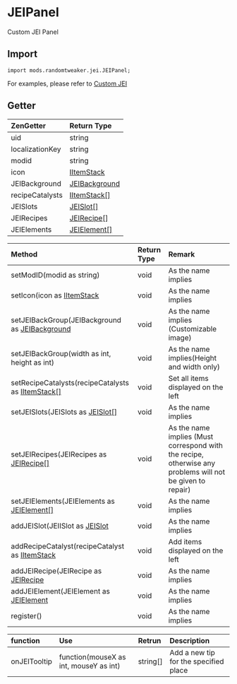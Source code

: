 # JEIPanel

Custom JEI Panel

## Import

```zenscript
import mods.randomtweaker.jei.JEIPanel;
```

For examples, please refer to [Custom JEI](../JEI.md#example)

## Getter

| ZenGetter       | Return Type   |
| :-------------- | :------------ |
| uid             | string        |
| localizationKey | string        |
| modid           | string        |
| icon            | [IItemStack](https://docs.blamejared.com/1.12/en/Vanilla/Items/IItemStack/) |
| JEIBackground   | [JEIBackground](JEIBackground.md) |
| recipeCatalysts | [IItemStack[]](https://docs.blamejared.com/1.12/en/Vanilla/Items/IItemStack/) |
| JEISlots        | [JEISlot[]](../JEISlot/JEISlot.md) |
| JEIRecipes      | [JEIRecipe[]](JEIRecipe.md) |
| JEIElements     | [JEIElement[]](../JEIElement/JEIElement.md) |

| Method | Return Type | Remark |
| :------------------ | :------------------ | :------------------ |
| setModID(modid as string) | void | As the name implies |
| setIcon(icon as [IItemStack](https://docs.blamejared.com/1.12/en/Vanilla/Items/IItemStack/) | void | As the name implies |
| setJEIBackGroup(JEIBackground as [JEIBackground](JEIBackground.md) | void | As the name implies (Customizable image) |
| setJEIBackGroup(width as int, height as int) | void | As the name implies(Height and width only) |
| setRecipeCatalysts(recipeCatalysts as [IItemStack[]](https://docs.blamejared.com/1.12/en/Vanilla/Items/IItemStack/) | void | Set all items displayed on the left |
| setJEISlots(JEISlots as [JEISlot[]](../JEISlot/JEISlot.md) | void | As the name implies |
| setJEIRecipes(JEIRecipes as [JEIRecipe[]](JEIRecipe.md) | void | As the name implies (Must correspond with the recipe, otherwise any problems will not be given to repair) |
| setJEIElements(JEIElements as [JEIElement[]](../JEIElement/JEIElement.md) | void | As the name implies |
| addJEISlot(JEIISlot as [JEISlot](../JEISlot/JEISlot.md) | void | As the name implies |
| addRecipeCatalyst(recipeCatalyst as [IItemStack](https://docs.blamejared.com/1.12/en/Vanilla/Items/IItemStack/) | void | Add items displayed on the left |
| addJEIRecipe(JEIRecipe as [JEIRecipe](JEIRecipe.md) | void | As the name implies |
| addJEIElement(JEIElement as [JEIElement](../JEIElement/JEIElement.md) | void | As the name implies |
| register() | void   | As the name implies |

| function | Use | Retrun | Description |
| :--- | :------- | :---- | :------ |
| onJEITooltip | function(mouseX as int, mouseY as int) | string[] | Add a new tip for the specified place |
